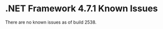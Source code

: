 .NET Framework 4.7.1 Known Issues
=================================

There are no known issues as of build 2538.
